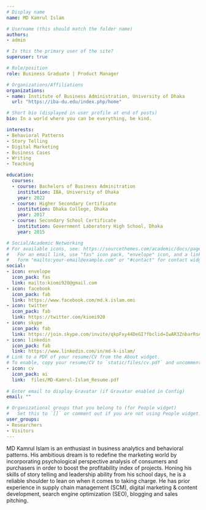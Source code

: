 ```yaml
---
# Display name
name: MD Kamrul Islam

# Username (this should match the folder name)
authors:
- admin

# Is this the primary user of the site?
superuser: true

# Role/position
role: Business Graduate | Product Manager

# Organizations/Affiliations
organizations:
- name: Institute of Business Administration, University of Dhaka
  url: "https://iba-du.edu/index.php/home"

# Short bio (displayed in user profile at end of posts)
bio: In a world where you can be everything, be kind.

interests:
- Behavioral Patterns
- Story Telling
- Digital Marketing
- Business Cases
- Writing
- Teaching

education:
  courses:
  - course: Bachelors of Business Adminitration
    institution: IBA, University of Dhaka
    year: 2022
  - course: Higher Secondary Certificate
    institution: Dhaka College, Dhaka
    year: 2017
  - course: Secondary School Certificate
    institution: Government Laboratory High School, Dhaka
    year: 2015

# Social/Academic Networking
# For available icons, see: https://sourcethemes.com/academic/docs/page-builder/#icons
#   For an email link, use "fas" icon pack, "envelope" icon, and a link in the
#   form "mailto:your-email@example.com" or "#contact" for contact widget.
social:
- icon: envelope
  icon_pack: fas
  link: mailto:kiomi920@gmail.com
- icon: facebook
  icon_pack: fab
  link: https://www.facebook.com/md.k.islam.omi  
- icon: twitter
  icon_pack: fab
  link: https://twitter.com/kiomi920
- icon: skype
  icon_pack: fab
  link: https://join.skype.com/invite/qkpFxy44DeGI?fbclid=IwAR3ZnbarRsAVulU-3Ag4chQkwc-oM8JegHfidhw1wBt6e45dmRjy9sOQUS8  
- icon: linkedin
  icon_pack: fab
  link: https://www.linkedin.com/in/md-k-islam/
# Link to a PDF of your resume/CV from the About widget.
# To enable, copy your resume/CV to `static/files/cv.pdf` and uncomment the lines below.
- icon: cv
  icon_pack: ai
  link:  files/MD-Kamrul-Islam_Resume.pdf
  
# Enter email to display Gravatar (if Gravatar enabled in Config)
email: ""

# Organizational groups that you belong to (for People widget)
#   Set this to `[]` or comment out if you are not using People widget.
user_groups:
- Researchers
- Visitors
---
```


MD Kamrul Islam is an enthusiast in business analytics and behavioral patterns. His ambitious dream is to redefine the marketing world by incorporating psychological perspective analysis of consumers and purchasers in order to boost the profitability index of projects. Honing his skills of story telling and leadership ability from his school days, he is a reliable shoulder to lean on when it comes to taking charge. He has prior experience in supply chain management (SCM), digital marketing & content development, search engine optimization (SEO), blogging and sales pitching. 
